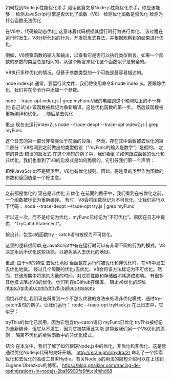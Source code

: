 如何找到Node.js性能优化杀手
阅读这篇文章Node.js性能优化杀手，你应该能够：
检测JavaScript引擎是否优化了函数（V8）
检测优化函数是否优化
检测为什么函数无法优化

在V8中，代码被动态优化; 这意味着代码根据其运行时行为进行优化。
该过程在运行时发生。V8分析代码的行为，开发启发式算法，并根据观察到的结果进行优化。

例如，V8侦察函数的输入和输出，以查看它是否可以执行类型断言。如果一个函数的参数的类型总是相同的，从这个断言来优化这个函数似乎是安全的。

V8执行多种优化的情况，但基于参数类型的一个可能是最容易描述的。


node index.js
通常，要运行此文件，我们将使用命令$ node index.js。要跟踪优化，我们将在命令行中添加一个参数。

node --trace-opt index.js | grep myFunc//我的电脑跑这个和网站上的不一样(你自己试试)
该函数被标记为重新编译。这是优化函数的第一步。
然后该函数被重新编译和优化。
...随后是去优化

重点
现在去运行index2.js
node --trace-deopt --trace-opt index2.js | grep myFunc

这个日志的第一部分非常类似于前面的段落。
然而，存在其中函数被去优化的第二部分：V8检测到之前做出的类型假设（“myFunc的输入是数字”）是假的。
之前的算法:错误的启发式
在这个简短的例子中，我们看到了如何跟踪函数的优化和非优化。我们也看到了V8的启发式是如何脆弱的。它引导我们第一个声明：

即使JavaScript不是强类型，V8也有优化规则。因此，将连贯的类型作为函数的参数和返回值是一个好主意。
***********************************
之前都是优化的 现在是非优化
非优化
在前面的例子中，我们看到在被优化之前，一个函数被标记为重新编译。
有时，V8会将函数标记为不可优化。让我们运行以下代码：
node --trace-deopt --trace-opt try.js | grep myFunc

所以这一次，而不是标记为优化，myFunc已标记为“不可优化”。原因在日志中提供：“TryCatchStatement”。

按设计，包含a的函数try - catch语句被视为不可优化。

这里的逻辑很简单;在JavaScript中有在运行时可以有非常不同的行为的模式。V8决定永远不优化这些功能，以避免落入去优化的地狱。

重点:
由于v8的特性
去优化地狱
当函数在运行时被优化和非优化时，在V8中发生去优化地狱。
经过几个周期的优化/去优化，V8会将该方法标记为不可优化。然而，在该周期中将损失大量的时间，对过程性能和存储器消耗造成影响。
有很多其他模式阻止V8的优化。他们列在aGithub存储库。
阻止v8优化的网址
https://github.com/vhf/v8-bailout-reasons

围绕非优化
我们现在将看到一个不那么优雅的方法来处理非优化模式，通过try-catch语句的例子。让我们运行：
node --trace-opt tryHack.js
在此日志中，它似乎：

tryThis的优化已禁用，因为它包含try-catch语句
myFunc已优化
tryThis被标记为重新编译，但它从不发生，因为它被禁用此功能
这导致我们另一个V8优化的原则：
隔离不优化的单独函数中的非优化模式。

结论
在本文中，我们了解了如何跟踪Node.js中的优化，非优化和非优化。这是您通过优化Node.js代码的良好开端。
http://mrale.ph/irhydra/2/
命名了一个探索优化和去优化的高级工具IRHydra。有关Node.js的用法的简短介绍可以在上找到Eugene Obrezkov的博客。
https://blog.ghaiklor.com/tracing-de-optimizations-in-nodejs-2ba16900fc6f#.ci4hihd68


